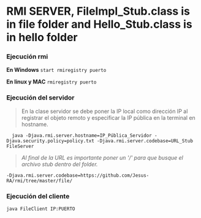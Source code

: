 # RMI SERVER, FileImpl_Stub.class is in file folder and Hello_Stub.class is in hello folder

### Ejecución rmi

**En Windows**
` start rmiregistry puerto `

**En linux y MAC**
` rmiregistry puerto `

### Ejecución del servidor


> En la clase servidor se debe poner la IP local como dirección IP al registrar el objeto remoto y especificar la IP pública en la terminal en hostname.


```
  java -Djava.rmi.server.hostname=IP_Pública_Servidor -Djava.security.policy=policy.txt -Djava.rmi.server.codebase=URL_Stub FileServer
```

> *Al final de la URL es importante poner un '/' para que busque el archivo stub dentro del folder.*


`
  -Djava.rmi.server.codebase=https://github.com/Jesus-RA/rmi/tree/master/file/
`


### Ejecución del cliente

`
  java FileClient IP:PUERTO
`
